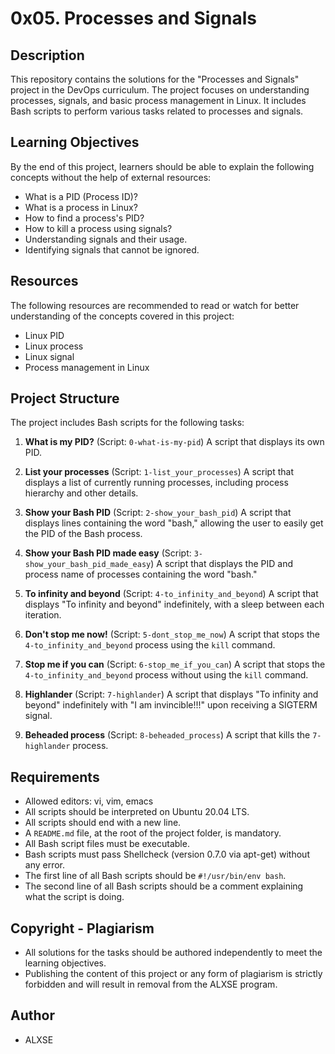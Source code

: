 # 0x05. Processes and Signals

## Description

This repository contains the solutions for the "Processes and Signals" project in the DevOps curriculum. The project focuses on understanding processes, signals, and basic process management in Linux. It includes Bash scripts to perform various tasks related to processes and signals.

## Learning Objectives

By the end of this project, learners should be able to explain the following concepts without the help of external resources:

- What is a PID (Process ID)?
- What is a process in Linux?
- How to find a process's PID?
- How to kill a process using signals?
- Understanding signals and their usage.
- Identifying signals that cannot be ignored.

## Resources

The following resources are recommended to read or watch for better understanding of the concepts covered in this project:

- Linux PID
- Linux process
- Linux signal
- Process management in Linux

## Project Structure

The project includes Bash scripts for the following tasks:

1. **What is my PID?** (Script: `0-what-is-my-pid`)
   A script that displays its own PID.

2. **List your processes** (Script: `1-list_your_processes`)
   A script that displays a list of currently running processes, including process hierarchy and other details.

3. **Show your Bash PID** (Script: `2-show_your_bash_pid`)
   A script that displays lines containing the word "bash," allowing the user to easily get the PID of the Bash process.

4. **Show your Bash PID made easy** (Script: `3-show_your_bash_pid_made_easy`)
   A script that displays the PID and process name of processes containing the word "bash."

5. **To infinity and beyond** (Script: `4-to_infinity_and_beyond`)
   A script that displays "To infinity and beyond" indefinitely, with a sleep between each iteration.

6. **Don't stop me now!** (Script: `5-dont_stop_me_now`)
   A script that stops the `4-to_infinity_and_beyond` process using the `kill` command.

7. **Stop me if you can** (Script: `6-stop_me_if_you_can`)
   A script that stops the `4-to_infinity_and_beyond` process without using the `kill` command.

8. **Highlander** (Script: `7-highlander`)
   A script that displays "To infinity and beyond" indefinitely with "I am invincible!!!" upon receiving a SIGTERM signal.

9. **Beheaded process** (Script: `8-beheaded_process`)
   A script that kills the `7-highlander` process.

## Requirements

- Allowed editors: vi, vim, emacs
- All scripts should be interpreted on Ubuntu 20.04 LTS.
- All scripts should end with a new line.
- A `README.md` file, at the root of the project folder, is mandatory.
- All Bash script files must be executable.
- Bash scripts must pass Shellcheck (version 0.7.0 via apt-get) without any error.
- The first line of all Bash scripts should be `#!/usr/bin/env bash`.
- The second line of all Bash scripts should be a comment explaining what the script is doing.

## Copyright - Plagiarism

- All solutions for the tasks should be authored independently to meet the learning objectives.
- Publishing the content of this project or any form of plagiarism is strictly forbidden and will result in removal from the ALXSE program.

## Author

- ALXSE
